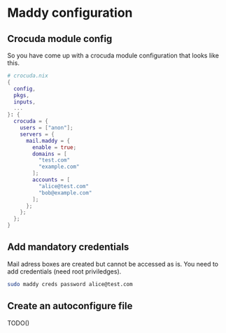# Maddy configuration

## Crocuda module config

So you have come up with a crocuda module configuration
that looks like this.

```nix
# crocuda.nix
{
  config,
  pkgs,
  inputs,
  ...
}: {
  crocuda = {
    users = ["anon"];
    servers = {
      mail.maddy = {
        enable = true;
        domains = [
          "test.com"
          "example.com"
        ];
        accounts = [
          "alice@test.com"
          "bob@example.com"
        ];
      };
    };
  };
}
```

## Add mandatory credentials

Mail adress boxes are created but cannot be accessed as is.
You need to add credentials (need root priviledges).

```sh
sudo maddy creds password alice@test.com
```

## Create an autoconfigure file

TODO()
